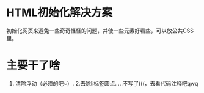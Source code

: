 # HTML初始化解决方案
 初始化网页来避免一些奇奇怪怪的问题，并使一些元素好看些，可以放公共CSS里。

# 主要干了啥
1. 清除浮动（必须的吧~）.
2.去除li标签圆点.
...不写了(((，去看代码注释吧qwq
